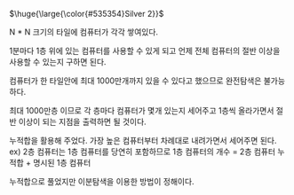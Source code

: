<p>$\huge{\large{\color{#535354}Silver 2}}$</p>

N * N 크기의 타일에 컴퓨터가 각각 쌓여있다.

1분마다 1층 위에 있는 컴퓨터를 사용할 수 있게 되고 언제 전체 컴퓨터의 절반 이상을 사용할 수 있는지 구하면 된다.

컴퓨터가 한 타일안에 최대 1000만개까지 있을 수 있다고 했으므로 완전탐색은 불가능하다.

최대 1000만층 이므로 각 층마다 컴퓨터가 몇개 있는지 세어주고 1층씩 올라가면서 절반 이상이 되는 지점을 출력하면 될 것이다.

누적합을 활용해 주었다. 가장 높은 컴퓨터부터 차례대로 내려가면서 세어주면 된다. ex) 2층 컴퓨터는 1층 컴퓨터를 당연히 포함하므로 1층 컴퓨터의 개수 = 2층 컴퓨터 누적합 + 명시된 1층 컴퓨터

누적합으로 풀었지만 이분탐색을 이용한 방법이 정해이다.
